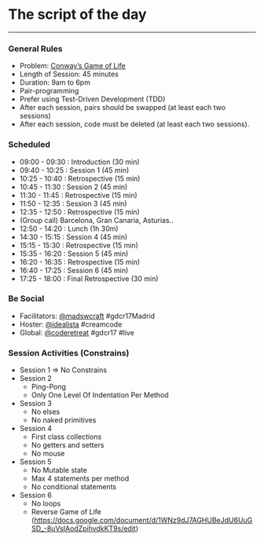 # The script of the day
----

### General Rules

- Problem: [Conway’s Game of Life](https://github.com/marcoemrich/game-of-life-rules)
- Length of Session: 45 minutes
- Duration: 9am to 6pm
- Pair-programming
- Prefer using Test-Driven Development (TDD)
- After each session, pairs should be swapped (at least each two sessions)
- After each session, code must be deleted (at least each two sessions).

### Scheduled

- 09:00 - 09:30 : Introduction (30 min)
- 09:40 - 10:25 :  Session 1 (45 min)
- 10:25 - 10:40 : Retrospective (15 min)
- 10:45 - 11:30 :  Session 2 (45 min)
- 11:30 - 11:45 : Retrospective (15 min)
- 11:50 - 12:35 :  Session 3 (45 min)
- 12:35 - 12:50 : Retrospective (15 min)
- (Group call) Barcelona, Gran Canaria, Asturias..
- 12:50 - 14:20 :  Lunch (1h 30m)
- 14:30 - 15:15 :  Session 4 (45 min)
- 15:15 - 15:30 : Retrospective (15 min)
- 15:35 - 16:20 :  Session 5 (45 min)
- 16:20 - 16:35 : Retrospective (15 min)
- 16:40 - 17:25 :  Session 6 (45 min)
- 17:25 - 18:00 : Final Retrospective (30 min)

### Be Social
- Facilitators: [@madswcraft](https://twitter.com/madswcraft) #gdcr17Madrid
- Hoster: [@idealista](https://twitter.com/idealista) #creamcode
- Global: [@coderetreat](https://twitter.com/coderetreat) #gdcr17 #live

### Session Activities (Constrains)
- Session 1 => No Constrains
- Session 2
  * Ping-Pong
  * Only One Level Of Indentation Per Method
- Session 3
  * No elses
  * No naked primitives
- Session 4
  * First class collections
  * No getters and setters
  * No mouse
- Session 5
  * No Mutable state
  * Max 4 statements per method
  * No conditional statements
- Session 6
  * No loops
  * Reverse Game of Life (https://docs.google.com/document/d/1WNz9dJ7AGHUBeJdU6UuGSD_-8uVsIAodZpihvdkKT9s/edit)
